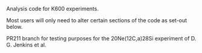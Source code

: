 Analysis code for K600 experiments.

Most users will only need to alter certain sections of the code as set-out below.

PR211 branch for testing purposes for the 20Ne(12C,a)28Si experiment of D. G. Jenkins et al.
